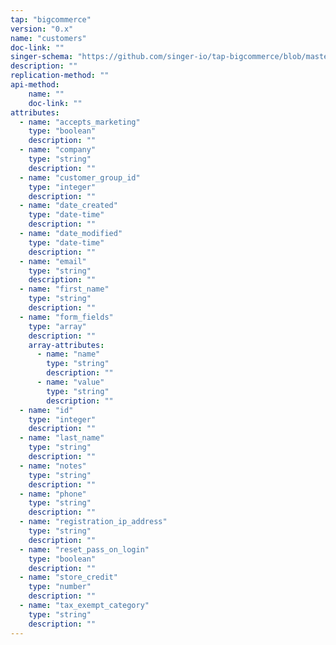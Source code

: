 ```yaml
---
tap: "bigcommerce"
version: "0.x"
name: "customers"
doc-link: ""
singer-schema: "https://github.com/singer-io/tap-bigcommerce/blob/master/tap_bigcommerce/schemas/customers.json"
description: ""
replication-method: ""
api-method:
    name: ""
    doc-link: ""
attributes:
  - name: "accepts_marketing"
    type: "boolean"
    description: ""
  - name: "company"
    type: "string"
    description: ""
  - name: "customer_group_id"
    type: "integer"
    description: ""
  - name: "date_created"
    type: "date-time"
    description: ""
  - name: "date_modified"
    type: "date-time"
    description: ""
  - name: "email"
    type: "string"
    description: ""
  - name: "first_name"
    type: "string"
    description: ""
  - name: "form_fields"
    type: "array"
    description: ""
    array-attributes:
      - name: "name"
        type: "string"
        description: ""
      - name: "value"
        type: "string"
        description: ""
  - name: "id"
    type: "integer"
    description: ""
  - name: "last_name"
    type: "string"
    description: ""
  - name: "notes"
    type: "string"
    description: ""
  - name: "phone"
    type: "string"
    description: ""
  - name: "registration_ip_address"
    type: "string"
    description: ""
  - name: "reset_pass_on_login"
    type: "boolean"
    description: ""
  - name: "store_credit"
    type: "number"
    description: ""
  - name: "tax_exempt_category"
    type: "string"
    description: ""
---
```

